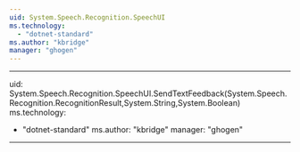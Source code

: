 ```yaml
---
uid: System.Speech.Recognition.SpeechUI
ms.technology: 
  - "dotnet-standard"
ms.author: "kbridge"
manager: "ghogen"
---
```


---
uid: System.Speech.Recognition.SpeechUI.SendTextFeedback(System.Speech.Recognition.RecognitionResult,System.String,System.Boolean)
ms.technology: 
  - "dotnet-standard"
ms.author: "kbridge"
manager: "ghogen"
---
